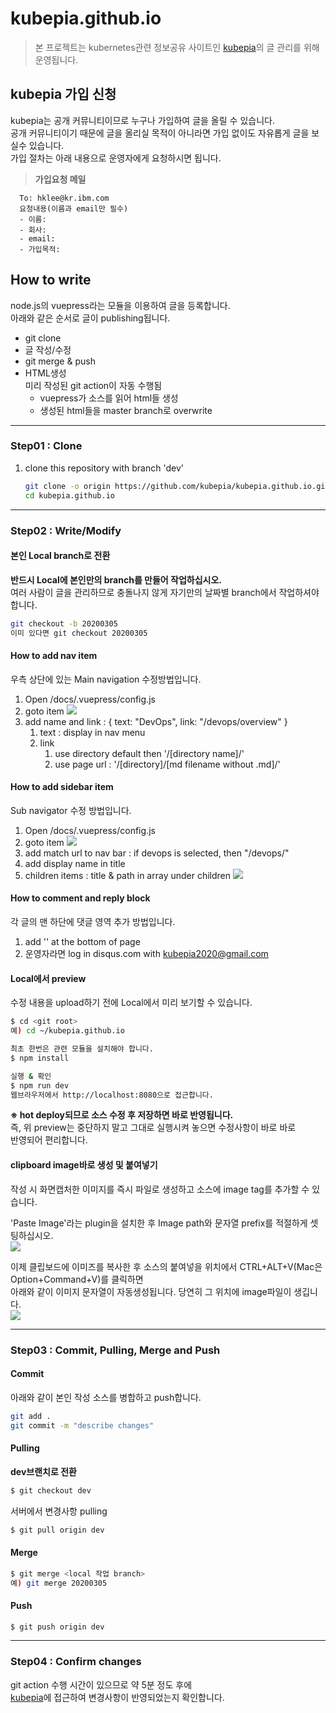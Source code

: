 # kubepia.github.io
> 본 프로젝트는 kubernetes관련 정보공유 사이트인 [kubepia](http://kubepia.github.io)의 글 관리를 위해 운영됩니다.   

## kubepia 가입 신청
kubepia는 공개 커뮤니티이므로 누구나 가입하여 글을 올릴 수 있습니다.  
공개 커뮤니티이기 때문에 글을 올리실 목적이 아니라면 가입 없이도 자유롭게 글을 보실수 있습니다.  
가입 절차는 아래 내용으로 운영자에게 요청하시면 됩니다.  
> **가입요청 메일**  
```
  To: hklee@kr.ibm.com  
  요청내용(이름과 email만 필수)  
  - 이름:   
  - 회사:   
  - email:   
  - 가입목적:   
```

## How to write
node.js의 vuepress라는 모듈을 이용하여 글을 등록합니다.  
아래와 같은 순서로 글이 publishing됩니다.  
- git clone  
- 글 작성/수정  
- git merge & push  
- HTML생성  
  미리 작성된 git action이 자동 수행됨   
  - vuepress가 소스를 읽어 html들 생성  
  - 생성된 html들을 master branch로 overwrite  

---

### Step01 : Clone
1. clone this repository with branch 'dev'
   ```sh
   git clone -o origin https://github.com/kubepia/kubepia.github.io.git
   cd kubepia.github.io
   ```

---

### Step02 : Write/Modify
#### 본인 Local branch로 전환
   **반드시 Local에 본인만의 branch를 만들어 작업하십시오.**  
   여러 사람이 글을 관리하므로 충돌나지 않게 자기만의 날짜별 branch에서 작업하셔야 합니다.  
   ```sh
   git checkout -b 20200305
   이미 있다면 git checkout 20200305
   ```
#### How to add nav item
우측 상단에 있는 Main navigation 수정방법입니다.  
1. Open /docs/.vuepress/config.js
2. goto item
   ![](./img/2020-03-06-16-24-20.png)
3. add name and link : { text: "DevOps", link: "/devops/overview" }
   1. text : display in nav menu
   2. link
      1. use directory default then '/[directory name]/'
      2. use page url : '/[directory]/[md filename without .md]/'

#### How to add sidebar item
Sub navigator 수정 방법입니다.  
1. Open /docs/.vuepress/config.js
2. goto item
   ![](./img/2020-03-06-16-27-26.png)
3. add match url to nav bar : if devops is selected, then "/devops/"
4. add display name in title
5. children items : title & path in array under children
   ![](./img/2020-03-06-16-29-44.png)

#### How to comment and reply block
각 글의 맨 하단에 댓글 영역 추가 방법입니다.  
1. add '<disqus/>' at the bottom of page
2. 운영자라면 log in disqus.com with kubepia2020@gmail.com

#### Local에서 preview  
수정 내용을 upload하기 전에 Local에서 미리 보기할 수 있습니다.  
```sh
$ cd <git root> 
예) cd ~/kubepia.github.io

최초 한번은 관련 모듈을 설치해야 합니다.  
$ npm install 

실행 & 확인  
$ npm run dev
웹브라우저에서 http://localhost:8080으로 접근합니다.  
```
**※ hot deploy되므로 소스 수정 후 저장하면 바로 반영됩니다.**  
즉, 위 preview는 중단하지 말고 그대로 실행시켜 놓으면 수정사항이 바로 바로  
반영되어 편리합니다.  

#### clipboard image바로 생성 및 붙여넣기  
작성 시 화면캡처한 이미지를 즉시 파일로 생성하고 소스에 image tag를 추가할 수 있습니다.  

'Paste Image'라는 plugin을 설치한 후 Image path와 문자열 prefix를 적절하게 셋팅하십시오.  
![](./img/2020-05-30-14-25-08.png)

이제 클립보드에 이미즈를 복사한 후 소스의 붙여넣을 위치에서 CTRL+ALT+V(Mac은 Option+Command+V)를 클릭하면  
아래와 같이 이미지 문자열이 자동생성됩니다. 당연히 그 위치에 image파일이 생깁니다.  
![](./img/2020-05-30-14-29-46.png)

---

### Step03 : Commit, Pulling, Merge and Push

#### Commit 
아래와 같이 본인 작성 소스를 병합하고 push합니다.  
``` sh
git add .
git commit -m "describe changes"
```
#### Pulling
**dev브랜치로 전환**  
```sh
$ git checkout dev
```
서버에서 변경사항 pulling  
```sh
$ git pull origin dev
```

#### Merge
```sh
$ git merge <local 작업 branch>
예) git merge 20200305
```

#### Push
```sh
$ git push origin dev
```

---

### Step04 : Confirm changes  

git action 수행 시간이 있으므로 약 5분 정도 후에  
[kubepia](https://kubepia.github.io/)에 접근하여 변경사항이 반영되었는지 확인합니다.  
   
